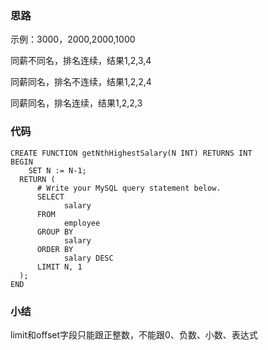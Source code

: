 ### 思路

示例：3000，2000,2000,1000

同薪不同名，排名连续，结果1,2,3,4

同薪同名，排名不连续，结果1,2,2,4

同薪同名，排名连续，结果1,2,2,3

### 代码

```mysql
CREATE FUNCTION getNthHighestSalary(N INT) RETURNS INT
BEGIN
    SET N := N-1;
  RETURN (
      # Write your MySQL query statement below.
      SELECT 
            salary
      FROM 
            employee
      GROUP BY 
            salary
      ORDER BY 
            salary DESC
      LIMIT N, 1
  );
END
```

### 小结

limit和offset字段只能跟正整数，不能跟0、负数、小数、表达式